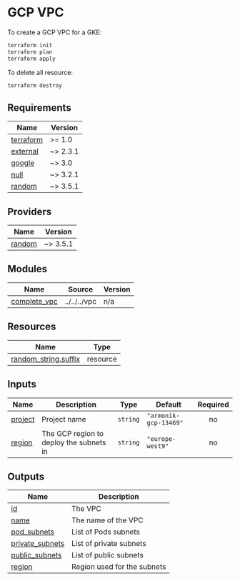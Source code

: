 # GCP VPC

To create a GCP VPC for a GKE:

```bash
terraform init
terraform plan
terraform apply
```

To delete all resource:

```bash
terraform destroy
```

<!-- BEGIN_TF_DOCS -->
## Requirements

| Name | Version |
|------|---------|
| <a name="requirement_terraform"></a> [terraform](#requirement\_terraform) | >= 1.0 |
| <a name="requirement_external"></a> [external](#requirement\_external) | ~> 2.3.1 |
| <a name="requirement_google"></a> [google](#requirement\_google) | ~> 3.0 |
| <a name="requirement_null"></a> [null](#requirement\_null) | ~> 3.2.1 |
| <a name="requirement_random"></a> [random](#requirement\_random) | ~> 3.5.1 |

## Providers

| Name | Version |
|------|---------|
| <a name="provider_random"></a> [random](#provider\_random) | ~> 3.5.1 |

## Modules

| Name | Source | Version |
|------|--------|---------|
| <a name="module_complete_vpc"></a> [complete\_vpc](#module\_complete\_vpc) | ../../../vpc | n/a |

## Resources

| Name | Type |
|------|------|
| [random_string.suffix](https://registry.terraform.io/providers/hashicorp/random/latest/docs/resources/string) | resource |

## Inputs

| Name | Description | Type | Default | Required |
|------|-------------|------|---------|:--------:|
| <a name="input_project"></a> [project](#input\_project) | Project name | `string` | `"armonik-gcp-13469"` | no |
| <a name="input_region"></a> [region](#input\_region) | The GCP region to deploy the subnets in | `string` | `"europe-west9"` | no |

## Outputs

| Name | Description |
|------|-------------|
| <a name="output_id"></a> [id](#output\_id) | The VPC |
| <a name="output_name"></a> [name](#output\_name) | The name of the VPC |
| <a name="output_pod_subnets"></a> [pod\_subnets](#output\_pod\_subnets) | List of Pods subnets |
| <a name="output_private_subnets"></a> [private\_subnets](#output\_private\_subnets) | List of private subnets |
| <a name="output_public_subnets"></a> [public\_subnets](#output\_public\_subnets) | List of public subnets |
| <a name="output_region"></a> [region](#output\_region) | Region used for the subnets |
<!-- END_TF_DOCS -->